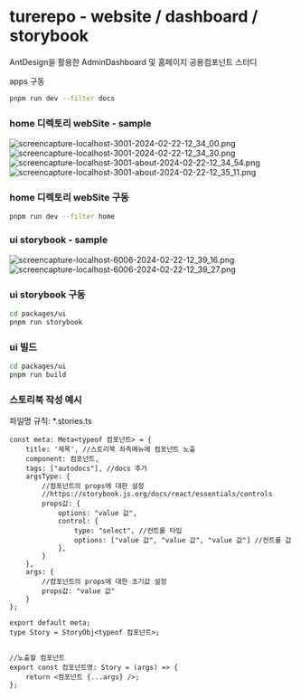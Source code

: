 # turerepo - website / dashboard / storybook

AntDesign을 활용한 AdminDashboard 및 홈페이지 공용컴포넌트 스터디

apps 구동
```bash
pnpm run dev --filter docs
```


### home 디렉토리 webSite - sample
![screencapture-localhost-3001-2024-02-22-12_34_00.png](screencapture%2Fscreencapture-localhost-3001-2024-02-22-12_34_00.png)
![screencapture-localhost-3001-2024-02-22-12_34_30.png](screencapture%2Fscreencapture-localhost-3001-2024-02-22-12_34_30.png)
![screencapture-localhost-3001-about-2024-02-22-12_34_54.png](screencapture%2Fscreencapture-localhost-3001-about-2024-02-22-12_34_54.png)
![screencapture-localhost-3001-about-2024-02-22-12_35_11.png](screencapture%2Fscreencapture-localhost-3001-about-2024-02-22-12_35_11.png)

### home 디렉토리 webSite 구동
```bash
pnpm run dev --filter home
```


### ui storybook - sample
![screencapture-localhost-6006-2024-02-22-12_39_16.png](screencapture%2Fscreencapture-localhost-6006-2024-02-22-12_39_16.png)
![screencapture-localhost-6006-2024-02-22-12_39_27.png](screencapture%2Fscreencapture-localhost-6006-2024-02-22-12_39_27.png)


### ui storybook 구동
```bash
cd packages/ui
pnpm run storybook
```


### ui 빌드
```bash
cd packages/ui
pnpm run build
```



### 스토리북 작성 예시
파일명 규칙: *.stories.ts
```tsx
const meta: Meta<typeof 컴포넌트> = {
    title: '제목', //스토리북 좌측메뉴에 컴포넌트 노출
    component: 컴포넌트, 
    tags: ["autodocs"], //docs 추가
    argsType: {
        //컴포넌트의 props에 대한 설정
        //https://storybook.js.org/docs/react/essentials/controls
        props값: {
            options: "value 값",
            control: {
                type: "select", //컨트롤 타입
                options: ["value 값", "value 값", "value 값"] //컨트롤 값
            },
        }
    },
    args: {
        //컴포넌트의 props에 대한 초기값 설정
        props값: "value 값"
    }
};

export default meta;
type Story = StoryObj<typeof 컴포넌트>;


//노출할 컴포넌트
export const 컴포넌트명: Story = (args) => {
    return <컴포넌트 {...args} />;
};
```